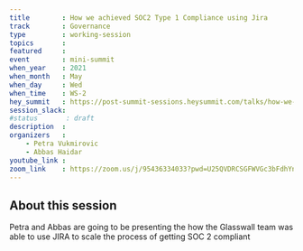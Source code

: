 ```yaml
---
title        : How we achieved SOC2 Type 1 Compliance using Jira
track        : Governance
type         : working-session
topics       :
featured     :
event        : mini-summit
when_year    : 2021
when_month   : May
when_day     : Wed
when_time    : WS-2
hey_summit   : https://post-summit-sessions.heysummit.com/talks/how-we-achieved-s0c2-type-1-compliance-using-jira/
session_slack:
#status       : draft
description  :
organizers   :
    - Petra Vukmirovic
    - Abbas Haidar
youtube_link :
zoom_link    : https://zoom.us/j/95436334033?pwd=U25QVDRCSGFWVGc3bFdhYnc1akVjZz09
---
```


## About this session

Petra and Abbas are going to be presenting the how the Glasswall team was able
to use JIRA to scale the process of getting SOC 2 compliant
